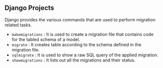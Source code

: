 ## Django Projects
Django provides the various commands that are used to perform migration related tasks. 
- `makemigrations` : It is used to create a migration file that contains code for the tabled schema of a model.
- `migrate` : It creates table according to the schema defined in the migration file.
- `sqlmigrate` : It is used to show a raw SQL query of the applied migration.
- `showmigrations` : It lists out all the migrations and their status.